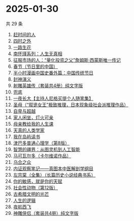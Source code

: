 # 2025-01-30

共 29 条

<!-- BEGIN WEREAD -->
<!-- 最后更新时间 2025-01-30 06:13:51 +0800 -->
1. [赶时间的人](https://weread.qq.com/web/bookDetail/b1f32a60813ab7d62g018665)
1. [四时之外](https://weread.qq.com/web/bookDetail/a3732560813ab8c07g014fe8)
1. [一路生花](https://weread.qq.com/web/bookDetail/61f324e0813ab9a2cg0126ee)
1. [南怀瑾系列：人生无真相](https://weread.qq.com/web/bookDetail/06e32560813ab7295g0190c2)
1. [征服市场的人：“量化投资之父”詹姆斯·西蒙斯唯一传记](https://weread.qq.com/web/bookDetail/57d322107228916857ddb4f)
1. [春节（节日里的中国）](https://weread.qq.com/web/bookDetail/58232690813ab79e5g013ca6)
1. [半小时漫画中国史番外篇：中国传统节日](https://weread.qq.com/web/bookDetail/b4132bb0719db176b41f10e)
1. [封神演义](https://weread.qq.com/web/bookDetail/b453256055b0e7b4550bbdd)
1. [射雕英雄传（套装共4册）纯文字版](https://weread.qq.com/web/bookDetail/836321705e3a52836d02e0b)
1. [兜底](https://weread.qq.com/web/bookDetail/69f32160813ab9718g011b1b)
1. [一夜长大【主持人尼格买提个人随笔集】](https://weread.qq.com/web/bookDetail/44f32a00813ab6975g0197e7)
1. [圣母（“叙诡女王”极致推理，日本现象级社会派推理作品）](https://weread.qq.com/web/bookDetail/4f7320f0717f541a4f7ae8e)
1. [自卑与超越](https://weread.qq.com/web/bookDetail/be932230813ab9941g010d2f)
1. [家人闲坐，灯火可亲](https://weread.qq.com/web/bookDetail/10c320a071db56db10cbf8c)
1. [母亲教给我的人生课](https://weread.qq.com/web/bookDetail/ada32630813ab9941g014287)
1. [天真的人类学家](https://weread.qq.com/web/bookDetail/e4d323c0721a58bce4de379)
1. [我在岛屿读书](https://weread.qq.com/web/bookDetail/e5632100813ab8ea2g01327c)
1. [津巴多普通心理学（第8版）](https://weread.qq.com/web/bookDetail/631324c0813ab735bg01382c)
1. [智慧的疆界：从图灵机到人工智能](https://weread.qq.com/web/bookDetail/b9732f007168ac3cb976eca)
1. [马可瓦尔多（卡尔维诺作品）](https://weread.qq.com/web/bookDetail/3c632a40723f428b3c6e85b)
1. [乌合之众](https://weread.qq.com/web/bookDetail/d1732010813ab983cg012120)
1. [内证观察笔记——真图本中医解剖学纲目](https://weread.qq.com/web/bookDetail/e7032f40813ab7c9cg0197a2)
1. [左宗棠（全集）（长篇历史小说经典书系）](https://weread.qq.com/web/bookDetail/48c323a0727ca04f48c7038)
1. [你的敏感，就是你的天赋](https://weread.qq.com/web/bookDetail/9a732e40813ab71b8g013273)
1. [社会性动物（第12版）](https://weread.qq.com/web/bookDetail/fcb322c071f3f438fcb5e8c)
1. [古希腊文明的光芒](https://weread.qq.com/web/bookDetail/e4f32ea0721d0b4ee4f364d)
1. [人生的逻辑](https://weread.qq.com/web/bookDetail/3e232ca0813ab99aeg018082)
1. [夜航西飞](https://weread.qq.com/web/bookDetail/f8d326c071a7542af8dc0e6)
1. [神雕侠侣（套装共4册）纯文字版](https://weread.qq.com/web/bookDetail/381329505e3a4f3819e01e4)
<!-- END WEREAD -->
